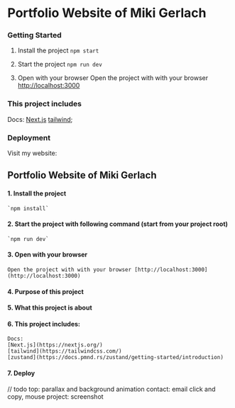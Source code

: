 # Portfolio Website of Miki Gerlach

### Getting Started
1. Install the project 
`npm start`

2. Start the project
`npm run dev`

3. Open with your browser
Open the project with with your browser [http://localhost:3000](http://localhost:3000)

### This project includes
Docs:
[Next.js](https://nextjs.org/)
[tailwind](https://tailwindcss.com/);

### Deployment
Visit my website: 

## Portfolio Website of Miki Gerlach

#### 1. Install the project
    `npm install`

#### 2. Start the project with following command (start from your project root)
    `npm run dev`

#### 3. Open with your browser
    Open the project with with your browser [http://localhost:3000](http://localhost:3000)


#### 4. Purpose of this project

#### 5. What this project is about

#### 6. This project includes:
    Docs:
    [Next.js](https://nextjs.org/)
    [tailwind](https://tailwindcss.com/)
    [zustand](https://docs.pmnd.rs/zustand/getting-started/introduction)


#### 7. Deploy

// todo
top: parallax and background animation
contact: email click and copy, mouse
project: screenshot